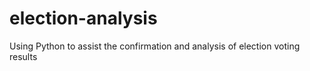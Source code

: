 # election-analysis
Using Python to assist the confirmation and analysis of election voting results
